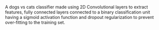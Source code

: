 A dogs vs cats classifier made using 2D Convolutional layers to extract features, fully connected layers connected to a binary classification unit having a sigmoid activation function and dropout regularization to prevent over-fitting to the training set.
